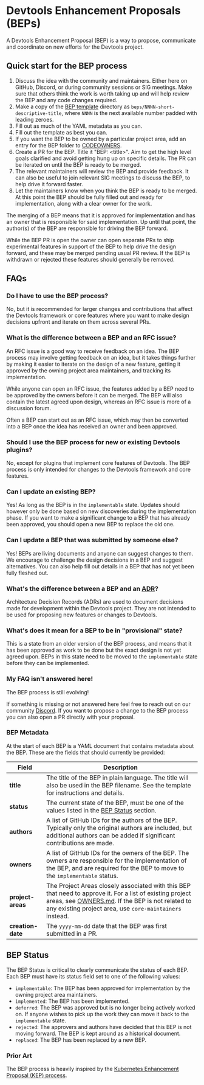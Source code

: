 # Devtools Enhancement Proposals (BEPs)

A Devtools Enhancement Proposal (BEP) is a way to propose, communicate and coordinate on new efforts for the Devtools project.

## Quick start for the BEP process

1. Discuss the idea with the community and maintainers. Either here on GitHub, Discord, or during community sessions or SIG meetings. Make sure that others think the work is worth taking up and will help review the BEP and any code changes required.
1. Make a copy of the [BEP template](./NNNN-template/) directory as `beps/NNNN-short-descriptive-title`, where `NNNN` is the next available number padded with leading zeroes.
1. Fill out as much of the YAML metadata as you can.
1. Fill out the template as best you can.
1. If you want the BEP to be owned by a particular project area, add an entry for the BEP folder to [CODEOWNERS](../.github/CODEOWNERS).
1. Create a PR for the BEP. Title it "BEP: &lt;title&gt;". Aim to get the high level goals clarified and avoid getting hung up on specific details. The PR can be iterated on until the BEP is ready to be merged.
1. The relevant maintainers will review the BEP and provide feedback. It can also be useful to join relevant SIG meetings to discuss the BEP, to help drive it forward faster.
1. Let the maintainers know when you think the BEP is ready to be merged. At this point the BEP should be fully filled out and ready for implementation, along with a clear owner for the work.

The merging of a BEP means that it is approved for implementation and has an owner that is responsible for said implementation. Up until that point, the author(s) of the BEP are responsible for driving the BEP forward.

While the BEP PR is open the owner can open separate PRs to ship experimental features in support of the BEP to help drive the design forward, and these may be merged pending usual PR review. If the BEP is withdrawn or rejected these features should generally be removed.

## FAQs

### Do I have to use the BEP process?

No, but it is recommended for larger changes and contributions that affect the Devtools framework or core features where you want to make design decisions upfront and iterate on them across several PRs.

### What is the difference between a BEP and an RFC issue?

An RFC issue is a good way to receive feedback on an idea. The BEP process may involve getting feedback on an idea, but it takes things further by making it easier to iterate on the design of a new feature, getting it approved by the owning project area maintainers, and tracking its implementation.

While anyone can open an RFC issue, the features added by a BEP need to be approved by the owners before it can be merged. The BEP will also contain the latest agreed upon design, whereas an RFC issue is more of a discussion forum.

Often a BEP can start out as an RFC issue, which may then be converted into a BEP once the idea has received an owner and been approved.

### Should I use the BEP process for new or existing Devtools plugins?

No, except for plugins that implement core features of Devtools. The BEP process is only intended for changes to the Devtools framework and core features.

### Can I update an existing BEP?

Yes! As long as the BEP is in the `implementable` state. Updates should however only be done based on new discoveries during the implementation phase. If you want to make a significant change to a BEP that has already been approved, you should open a new BEP to replace the old one.

### Can I update a BEP that was submitted by someone else?

Yes! BEPs are living documents and anyone can suggest changes to them. We encourage to challenge the design decisions in a BEP and suggest alternatives. You can also help fill out details in a BEP that has not yet been fully fleshed out.

### What's the difference between a BEP and an [ADR](https://devtools.khulnasoft.com/docs/architecture-decisions/)?

Architecture Decision Records (ADRs) are used to document decisions made for development within the Devtools project. They are not intended to be used for proposing new features or changes to Devtools.

### What's does it mean for a BEP to be in "provisional" state?

This is a state from an older version of the BEP process, and means that it has been approved as work to be done but the exact design is not yet agreed upon. BEPs in this state need to be moved to the `implementable` state before they can be implemented.

### My FAQ isn't answered here!

The BEP process is still evolving!

If something is missing or not answered here feel free to reach out on our community [Discord](https://discord.gg/devtools-687207715902193673).
If you want to propose a change to the BEP process you can also open a PR directly with your proposal.

### BEP Metadata

At the start of each BEP is a YAML document that contains metadata about the BEP. These are the fields that should currently be provided:

| Field             | Description                                                                                                                                                                                                                              |
| ----------------- | ---------------------------------------------------------------------------------------------------------------------------------------------------------------------------------------------------------------------------------------- |
| **title**         | The title of the BEP in plain language. The title will also be used in the BEP filename. See the template for instructions and details.                                                                                                  |
| **status**        | The current state of the BEP, must be one of the values listed in the [BEP Status](#bep-status) section.                                                                                                                                 |
| **authors**       | A list of GitHub IDs for the authors of the BEP. Typically only the original authors are included, but additional authors can be added if significant contributions are made.                                                            |
| **owners**        | A list of GitHub IDs for the owners of the BEP. The owners are responsible for the implementation of the BEP, and are required for the BEP to move to the `implementable` status.                                                        |
| **project-areas** | The Project Areas closely associated with this BEP that need to approve it. For a list of existing project areas, see [OWNERS.md](../OWNERS.md). If the BEP is not related to any existing project area, use `core-maintainers` instead. |
| **creation-date** | The `yyyy-mm-dd` date that the BEP was first submitted in a PR.                                                                                                                                                                          |

## BEP Status

The BEP Status is critical to clearly communicate the status of each BEP. Each BEP must have its status field set to one of the following values:

- `implementable`: The BEP has been approved for implementation by the owning project area maintainers.
- `implemented`: The BEP has been implemented.
- `deferred`: The BEP was approved but is no longer being actively worked on. If anyone wishes to pick up the work they can move it back to the `implementable` state.
- `rejected`: The approvers and authors have decided that this BEP is not moving forward. The BEP is kept around as a historical document.
- `replaced`: The BEP has been replaced by a new BEP.

### Prior Art

The BEP process is heavily inspired by the [Kubernetes Enhancement Proposal (KEP) process](https://github.com/kubernetes/enhancements/blob/master/keps/README.md).
